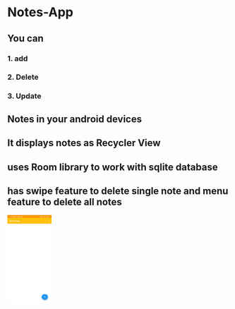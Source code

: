 # Notes-App

## You can 
### 1. add
### 2. Delete
### 3. Update  
## Notes in your android devices

## It displays notes as Recycler View
## uses Room library to work with sqlite database
## has swipe feature to delete single note and menu feature to delete all notes

<img src="https://github.com/Supriyo-455/Notes-App/blob/main/Screenshot_2021-08-06-14-17-48-656_com.example.roomdatabaseinandroidusingjava.jpg" width="100" height="200">
